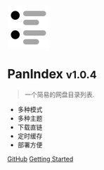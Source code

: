 ![logo](_media/index.png)

# PanIndex <small>v1.0.4</small>

> 一个简易的网盘目录列表.

- 多种模式
- 多种主题
- 下载直链
- 定时缓存
- 部署方便

[GitHub](https://github.com/libsgh/PanIndex/)
[Getting Started](#快速开始)

